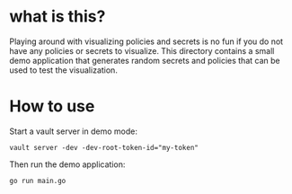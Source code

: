 # what is this?

Playing around with visualizing policies and secrets is no fun if you do not have any 
policies or secrets to visualize. This directory contains a small demo application
that generates random secrets and policies that can be used to test the visualization.

# How to use

Start a vault server in demo mode:

```shell
vault server -dev -dev-root-token-id="my-token"
```

Then run the demo application:

```shell
go run main.go
```